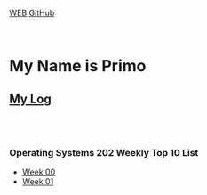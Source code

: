 ---
---

[WEB](https://primogu.github.io/os202/)
[GitHub](https://github.com/primogu/os202/)

<br>

# My Name is Primo

## [My Log](TXT/mylog.txt)
<br>
<br>

### Operating Systems 202 Weekly Top 10 List <br>
* [Week 00](W00/) <br>
* [Week 01](W01/)

